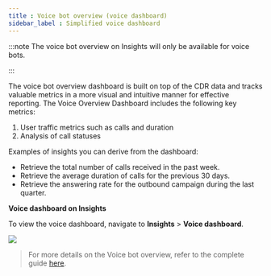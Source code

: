```yaml
---
title : Voice bot overview (voice dashboard)
sidebar_label : Simplified voice dashboard 
---
```


:::note
The voice bot overview on Insights will only be available for voice bots.

:::

The voice bot overview dashboard is built on top of the CDR data and tracks valuable metrics in a more visual and intuitive manner for effective reporting.
The Voice Overview Dashboard includes the following key metrics:
1. User traffic metrics such as calls and duration
2. Analysis of call statuses

Examples of insights you can derive from the dashboard:
- Retrieve the total number of calls received in the past week.
- Retrieve the average duration of calls for the previous 30 days.
- Retrieve the answering rate for the outbound campaign during the last quarter.



**Voice dashboard on Insights** 

To view the voice dashboard, navigate to **Insights** > **Voice dashboard**. 

![](https://i.imgur.com/KWb7P6U.png)



> For more details on the Voice bot overview, refer to the complete guide [here](https://docs.yellow.ai/docs/platform_concepts/growth/voiceoverview).
